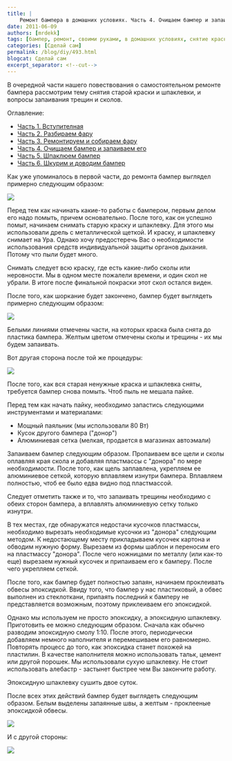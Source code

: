 ```yaml
---
title: |
    Ремонт бампера в домашних условиях. Часть 4. Очищаем бампер и запаиваем его
date: 2011-06-09
authors: [mrdekk]
tags: [бампер, ремонт, своими руками, в домашних условиях, снятие краски, запаиваем]
categories: [Сделай сам]
permalink: /blog/diy/493.html
blogcat: Сделай сам
excerpt_separator: <!--cut-->
---
```


В очередной части нашего повествования о самостоятельном ремонте бампера рассмотрим тему снятия старой краски и шпаклевки, и вопросы запаивания трещин и сколов.

<!--cut-->

Оглавление:

- [Часть 1. Вступителная](http://itw66.ru/blog/diy/487.html)
- [Часть 2. Разбираем фару](http://itw66.ru/blog/diy/488.html)
- [Часть 3. Ремонтируем и собираем фару](http://itw66.ru/blog/diy/492.html)
- [Часть 4. Очищаем бампер и запаиваем его](http://itw66.ru/blog/diy/493.html)
- [Часть 5. Шпаклюем бампер](http://itw66.ru/blog/diy/494.html)
- [Часть 6. Шкурим и доводим бампер](http://itw66.ru/blog/diy/496.html)





Как уже упоминалось в первой части, до ремонта бампер выглядел примерно следующим образом:


![](http://itw66.ru/uploads/images/00/00/01/2011/06/06/063b9b.jpg)


Перед тем как начинать какие-то работы с бампером, первым делом его надо помыть, причем основательно. После того, как он успешно помыт, начинаем снимать старую краску и шпаклевку. Для этого мы использовали дрель с металлической щеткой. И краску, и шпаклевку снимает на Ура. Однако хочу предостеречь Вас о необходимости использования средств индивидуальной защиты органов дыхания. Потому что пыли будет много. 

Снимать следует всю краску, где есть какие-либо сколы или неровности. Мы в одном месте пожалели времени, и один скол не убрали. В итоге после финальной покраски этот скол остался виден. 

После того, как шоркание будет закончено, бампер будет выглядеть примерно следующим образом:


![](http://itw66.ru/uploads/images/00/00/01/2011/06/09/1d83d2.jpg)


Белыми линиями отмечены части, на которых краска была снята до пластика бампера. Желтым цветом отмечены сколы и трещины - их мы будем запаивать.

Вот другая сторона после той же процедуры:


![](http://itw66.ru/uploads/images/00/00/01/2011/06/09/bddffa.jpg)


После того, как вся старая ненужные краска и шпаклевка сняты, требуется бампер снова помыть. Чтоб пыль не мешала пайке.

Перед тем как начать пайку, необходимо запастись следующими инструментами и материалами:

- Мощный паяльник (мы использовали 80 Вт)
- Кусок другого бампера ("донор")
- Алюминиевая сетка (мелкая, продается в магазинах автоэмали)


Запаиваем бампер следующим образом. Пропаиваем все щели и сколы оплавляя края скола и добавляя пластмассы с "донора" по мере необходимости. После того, как щель заплавлена, укрепляем ее алюминиевое сеткой, которую вплавляем изнутри бампера. Вплавляем полностью, чтоб ее было едва видно под пластмассой. 

Следует отметить также и то, что запаивать трещины необходимо с обеих сторон бампера, а вплавлять алюминиевую сетку только изнутри.

В тех местах, где обнаружатся недостачи кусочков пластмассы, необходимо вырезать необходимые кусочки из "донора" следующим методом. К недостающему месту прикладываем кусочек картона и обводим нужную форму. Вырезаем из формы шаблон и переносим его на пластмассу "донора". После чего ножницами по металлу (или как-то еще) вырезаем нужный кусочек и припаиваем его к бамперу. После чего укрепляем сеткой.

После того, как бампер будет полностью запаян, начинаем проклеивать обвесы эпоксидкой. Ввиду того, что бампер у нас пластиковый, а обвес выполнен из стеклоткани, припаять последний к бамперу не представляется возможным, поэтому приклеиваем его эпоксидкой.

Однако мы используем не просто эпоксидку, а эпоксидную шпаклевку. Приготовить ее можно следующим образом. Сначала как обычно разводим эпоксидную смолу 1:10. После этого, периодически добавляем немного наполнителя и перемешиваем его равномерно. Повторять процесс до того, как эпоксидка станет похожей на пластилин. В качестве наполнителя можно использовать тальк, цемент или другой порошек. Мы использовали сухую шпаклевку. Не стоит использовать алебастр - застынет быстрее чем Вы закончите работу.

Эпоксидную шпаклевку сушить двое суток.

После всех этих действий бампер будет выглядеть следующим образом. Белым выделены запаянные швы, а желтым - проклееные эпоксидкой обвесы.


![](http://itw66.ru/uploads/images/00/00/01/2011/06/09/58e877.jpg)


И с другой стороны:


![](http://itw66.ru/uploads/images/00/00/01/2011/06/09/7c0dc6.jpg)

